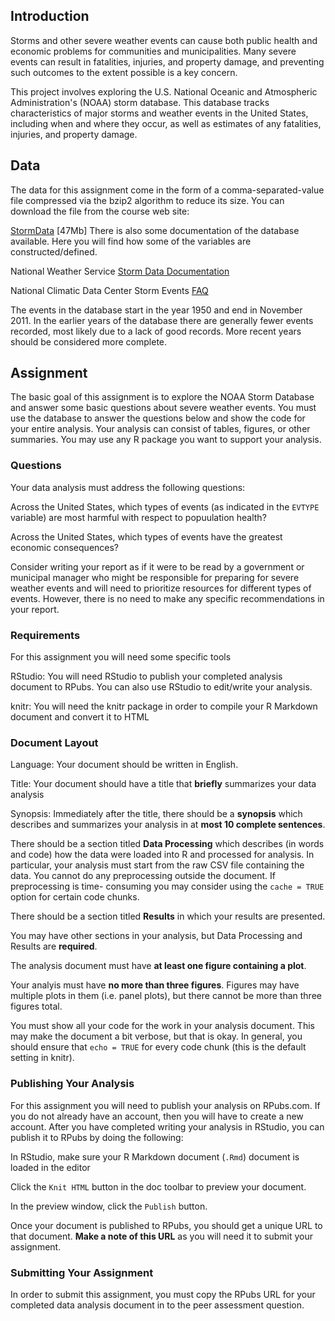 ## Introduction

Storms and other severe weather events can cause both public health and economic
problems for communities and municipalities. Many severe events can result in
fatalities, injuries, and property damage, and preventing such outcomes to the
extent possible is a key concern.

This project involves exploring the U.S. National Oceanic and Atmospheric
Administration's (NOAA) storm database. This database tracks characteristics of
major storms and weather events in the United States, including when and where
they occur, as well as estimates of any fatalities, injuries, and property
damage.

## Data

The data for this assignment come in the form of a comma-separated-value file
compressed via the bzip2 algorithm to reduce its size. You can download the file
from the course web site:

[StormData](https://d396qusza40orc.cloudfront.net/repdata%2Fdata%2FStormData.csv.bz2)
[47Mb] There is also some documentation of the database available. Here you will
find how some of the variables are constructed/defined.

National Weather Service [Storm Data Documentation](https://d396qusza40orc.cloudfront.net/repdata%2Fpeer2_doc%2Fpd01016005curr.pdf)

National Climatic Data Center Storm Events [FAQ](https://d396qusza40orc.cloudfront.net/repdata%2Fpeer2_doc%2FNCDC%20Storm%20Events-FAQ%20Page.pdf)

The events in the database start in the year 1950 and end in November 2011. In
the earlier years of the database there are generally fewer events recorded,
most likely due to a lack of good records. More recent years should be
considered more complete.

## Assignment

The basic goal of this assignment is to explore the NOAA Storm Database and
answer some basic questions about severe weather events. You must use the
database to answer the questions below and show the code for your entire
analysis. Your analysis can consist of tables, figures, or other summaries. You
may use any R package you want to support your analysis.

### Questions

Your data analysis must address the following questions:

Across the United States, which types of events (as indicated in the `EVTYPE`
variable) are most harmful with respect to popuulation health?

Across the United States, which types of events have the greatest economic
consequences?

Consider writing your report as if it were to be read by a government or
municipal manager who might be responsible for preparing for severe weather
events and will need to prioritize resources for different types of events.
However, there is no need to make any specific recommendations in your report.

### Requirements

For this assignment you will need some specific tools

RStudio: You will need RStudio to publish your completed analysis document to
RPubs. You can also use RStudio to edit/write your analysis.

knitr: You will need the knitr package in order to compile your R Markdown
document and convert it to HTML

### Document Layout

Language: Your document should be written in English.

Title: Your document should have a title that **briefly** summarizes your data
analysis

Synopsis: Immediately after the title, there should be a **synopsis** which
describes and summarizes your analysis in at **most 10 complete sentences**.

There should be a section titled **Data Processing** which describes (in words
and code) how the data were loaded into R and processed for analysis. In
particular, your analysis must start from the raw CSV file containing the data.
You cannot do any preprocessing outside the document. If preprocessing is time-
consuming you may consider using the `cache = TRUE` option for certain code
chunks.

There should be a section titled **Results** in which your results are
presented.

You may have other sections in your analysis, but Data Processing and Results
are **required**.

The analysis document must have **at least one figure containing a plot**.

Your analyis must have **no more than three figures**. Figures may have multiple
plots in them (i.e. panel plots), but there cannot be more than three figures
total.

You must show all your code for the work in your analysis document. This may
make the document a bit verbose, but that is okay. In general, you should ensure
that `echo = TRUE` for every code chunk (this is the default setting in knitr).

### Publishing Your Analysis

For this assignment you will need to publish your analysis on RPubs.com. If you
do not already have an account, then you will have to create a new account.
After you have completed writing your analysis in RStudio, you can publish it to
RPubs by doing the following:

In RStudio, make sure your R Markdown document (`.Rmd`) document is loaded in
the editor

Click the `Knit HTML` button in the doc toolbar to preview your document.

In the preview window, click the `Publish` button.

Once your document is published to RPubs, you should get a unique URL to that
document. **Make a note of this URL** as you will need it to submit your
assignment.

### Submitting Your Assignment

In order to submit this assignment, you must copy the RPubs URL for your
completed data analysis document in to the peer assessment question.